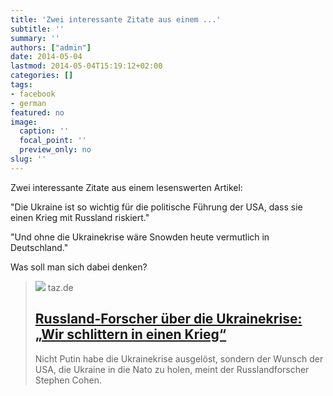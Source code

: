 ```yaml
---
title: 'Zwei interessante Zitate aus einem ...'
subtitle: ''
summary: ''
authors: ["admin"]
date: 2014-05-04
lastmod: 2014-05-04T15:19:12+02:00
categories: []
tags:
- facebook
- german
featured: no
image:
  caption: ''
  focal_point: ''
  preview_only: no
slug: ''
---
```

Zwei interessante Zitate aus einem lesenswerten Artikel:

"Die Ukraine ist so wichtig für die politische Führung der USA, dass sie einen Krieg mit Russland riskiert."

"Und ohne die Ukrainekrise wäre Snowden heute vermutlich in Deutschland."

Was soll man sich dabei denken?
> [![](https://taz.de/picture/112359/948/ukraine_0327.jpg)](http://www.taz.de/Russland-Forscher-ueber-die-Ukrainekrise/!137733/)
> taz.de
> ## [Russland-Forscher über die Ukrainekrise: „Wir schlittern in einen Krieg“](http://www.taz.de/Russland-Forscher-ueber-die-Ukrainekrise/!137733/)
>
>Nicht Putin habe die Ukrainekrise ausgelöst, sondern der Wunsch der USA, die Ukraine in die Nato zu holen, meint der Russlandforscher Stephen Cohen.


